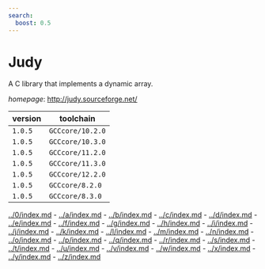 ```yaml
---
search:
  boost: 0.5
---
```

# Judy

A C library that implements a dynamic array.

*homepage*: <http://judy.sourceforge.net/>

version | toolchain
--------|----------
``1.0.5`` | ``GCCcore/10.2.0``
``1.0.5`` | ``GCCcore/10.3.0``
``1.0.5`` | ``GCCcore/11.2.0``
``1.0.5`` | ``GCCcore/11.3.0``
``1.0.5`` | ``GCCcore/12.2.0``
``1.0.5`` | ``GCCcore/8.2.0``
``1.0.5`` | ``GCCcore/8.3.0``

[../0/index.md](0) - [../a/index.md](a) - [../b/index.md](b) - [../c/index.md](c) - [../d/index.md](d) - [../e/index.md](e) - [../f/index.md](f) - [../g/index.md](g) - [../h/index.md](h) - [../i/index.md](i) - [../j/index.md](j) - [../k/index.md](k) - [../l/index.md](l) - [../m/index.md](m) - [../n/index.md](n) - [../o/index.md](o) - [../p/index.md](p) - [../q/index.md](q) - [../r/index.md](r) - [../s/index.md](s) - [../t/index.md](t) - [../u/index.md](u) - [../v/index.md](v) - [../w/index.md](w) - [../x/index.md](x) - [../y/index.md](y) - [../z/index.md](z)

